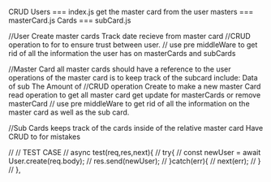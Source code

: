 
CRUD
Users === index.js
get the master card from the user
masters === masterCard.js
Cards  === subCard.js


//User
Create master cards
Track date recieve from master card
//CRUD operation to for to ensure trust between user.
// use  pre middleWare to get rid of
  all the information the user has
  on  masterCards and subCards

//Master Card
all master cards should have a reference to the user
operations of the master card is to keep track of the subcard include:
Data of sub
The Amount of
//CRUD operation
Create to make a new master Card
read operation to get all master card
get update for masterCards
or remove masterCard
// use  pre middleWare to get rid of
  all the information on the master card
   as well as the sub card.

//Sub Cards
keeps track of the cards inside of the relative master card
Have CRUD to for mistakes




// // TEST CASE
// async test(req,res,next){
//   try{
//     const newUser = await User.create(req.body);
//     res.send(newUser);
//   }catch(err){
//     next(err);
//   }
// },
